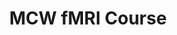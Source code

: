 ---
title: "MCW fMRI Course"
project_id: 
conference_id: ""
presenters:
   - peter_bandettini
summary: "<p>MCW fMRI Course, Milwaukee</p>"
file: /assets/presentations/T207.ppt
filename: T207.ppt
layout: presentation
---